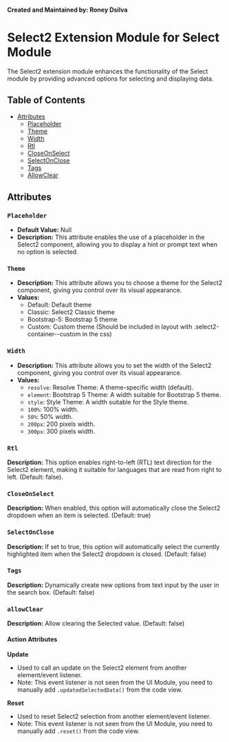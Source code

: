 #### Created and Maintained by: Roney Dsilva

# Select2 Extension Module for Select Module

The Select2 extension module enhances the functionality of the Select module by providing advanced options for selecting and displaying data.

## Table of Contents
- [Attributes](#attributes)
  - [Placeholder](#Placeholder)
  - [Theme](#Theme)
  - [Width](#Width)
  - [Rtl](#Rtl)
  - [CloseOnSelect](#CloseOnSelect)
  - [SelectOnClose](#SelectOnClose)
  - [Tags](#Tags)
  - [AllowClear](#allowClear)

## Attributes

### `Placeholder`
- **Default Value:** Null
- **Description:** This attribute enables the use of a placeholder in the Select2 component, allowing you to display a hint or prompt text when no option is selected.

### `Theme`
- **Description:** This attribute allows you to choose a theme for the Select2 component, giving you control over its visual appearance.
- **Values:**
  - Default: Default theme
  - Classic: Select2 Classic theme
  - Bootstrap-5: Bootstrap 5 theme
  - Custom: Custom theme (Should be included in layout with .select2-container--custom in the css)

### `Width`
- **Description:** This attribute allows you to set the width of the Select2 component, giving you control over its visual appearance.
- **Values:**
  - `resolve`: Resolve Theme: A theme-specific width (default).
  - `element`: Bootstrap 5 Theme: A width suitable for Bootstrap 5 theme.
  - `style`: Style Theme: A width suitable for the Style theme.
  - `100%`: 100% width.
  - `50%`: 50% width.
  - `200px`: 200 pixels width.
  - `300px`: 300 pixels width.

### `Rtl`
**Description:** This option enables right-to-left (RTL) text direction for the Select2 element, making it suitable for languages that are read from right to left. (Default: false).

### `CloseOnSelect`
**Description:** When enabled, this option will automatically close the Select2 dropdown when an item is selected. (Default: true)

### `SelectOnClose`
**Description:** If set to true, this option will automatically select the currently highlighted item when the Select2 dropdown is closed. (Default: false)

### `Tags`
**Description:** Dynamically create new options from text input by the user in the search box. (Default: false)

### `allowClear`
**Description:** Allow clearing the Selected value. (Default: false)


#### Action Attributes

**Update**
- Used to call an update on the Select2 element from another element/event listener.
- Note: This event listener is not seen from the UI Module, you need to manually add `.updatedSelectedData()` from the code view.

**Reset**
- Used to reset Select2 selection from another element/event listener.
- Note: This event listener is not seen from the UI Module, you need to manually add `.reset()` from the code view.
